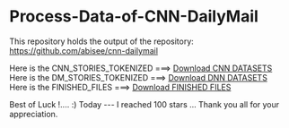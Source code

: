 # Process-Data-of-CNN-DailyMail
This repository holds the output of the repository: https://github.com/abisee/cnn-dailymail  

Here is the CNN_STORIES_TOKENIZED ===> [Download CNN DATASETS](https://doc-0o-98-docs.googleusercontent.com/docs/securesc/292irnunu00ijppa5vir8hse6n4001m3/3lilde7tv009jl0nb51ad625q0ra79c0/1581491700000/14902801042381301132/14902801042381301132/0BzQ6rtO2VN95cmNuc2xwUS1wdEE?e=download&authuser=0) <br>
Here is the DM_STORIES_TOKENIZED ===> [Download DNN DATASETS](https://doc-0k-98-docs.googleusercontent.com/docs/securesc/292irnunu00ijppa5vir8hse6n4001m3/nakfr5fu21aitvl4vkrjig598p5jmp1j/1581491700000/14902801042381301132/14902801042381301132/0BzQ6rtO2VN95bndCZDdpdXJDV1U?e=download&authuser=0&nonce=ji9isn9bfr78i&user=14902801042381301132&hash=r4bglavr6okmm3gmnu4nosu916jmspft) <br>
Here is the FINISHED_FILES ===> [Download FINISHED FILES](https://doc-08-98-docs.googleusercontent.com/docs/securesc/292irnunu00ijppa5vir8hse6n4001m3/mpfp06rcv16mtk6ojk9m4g2qlrsfd306/1581492600000/14902801042381301132/14902801042381301132/0BzQ6rtO2VN95a0c3TlZCWkl3aU0?e=download&authuser=0) <br>

Best of Luck !.... :)
Today --- I reached 100 stars ... Thank you all for your appreciation.
